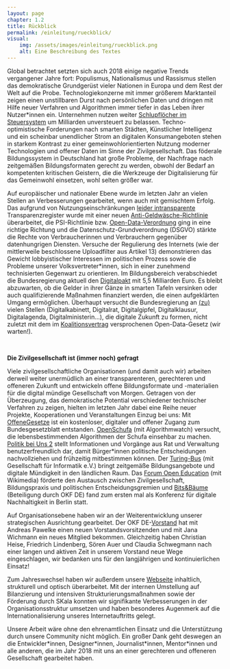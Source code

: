 ```yaml
---
layout: page
chapter: 1.2
title: Rückblick
permalink: /einleitung/rueckblick/
visual:
    img: /assets/images/einleitung/rueckblick.png
    alt: Eine Beschreibung des Textes
---
```


Global betrachtet setzten sich auch 2018 einige negative Trends vergangener Jahre fort: Populismus, Nationalismus und Rassismus stellen das demokratische Grundgerüst vieler Nationen in Europa und dem Rest der Welt auf die Probe. Technologiekonzerne mit immer größerem Marktanteil zeigen einen unstillbaren Durst nach persönlichen Daten und dringen mit Hilfe neuer Verfahren und Algorithmen immer tiefer in das Leben ihrer Nutzer*innen ein. Unternehmen nutzen weiter [Schlupflöcher im Steuersystem](https://netzwerksteuergerechtigkeit.files.wordpress.com/2018/01/6_fsi-ranking_incl-_eu-tax-havens.pdf) um Milliarden unversteuert zu belassen. Techno-optimistische Forderungen nach smarten Städten, Künstlicher Intelligenz und ein scheinbar unendlicher Strom an digitalen Konsumangeboten stehen in starkem Kontrast zu einer gemeinwohlorientierten Nutzung moderner Technologien und offener Daten im Sinne der Zivilgesellschaft. Das föderale Bildungssystem in Deutschland hat große Probleme, der Nachfrage nach zeitgemäßen Bildungsformaten gerecht zu werden, obwohl der Bedarf an kompetenten kritischen Geistern, die die Werkzeuge der Digitalisierung für das Gemeinwohl einsetzen, wohl selten größer war.

Auf europäischer und nationaler Ebene wurde im letzten Jahr an vielen Stellen an Verbesserungen gearbeitet, wenn auch mit gemischtem Erfolg. Das aufgrund von Nutzungseinschränkungen [leider intransparente](https://www.sueddeutsche.de/politik/gegen-geldwaesche-einblick-unter-vorbehalt-1.3387385) Transparenzregister wurde mit einer neuen [Anti-Geldwäsche-Richtlinie](https://eur-lex.europa.eu/legal-content/DE/TXT/?qid=1529999596017&uri=CELEX:32018L0843) überarbeitet, die PSI-Richtlinie bzw. [Open-Data-Verordnung](https://okfn.de/blog/2019/02/offene-daten-fuer-alle/) ging in eine richtige Richtung und die Datenschutz-Grundverordnung (DSGVO) stärkte die Rechte von Verbraucherinnen und Verbrauchern gegenüber datenhungrigen Diensten. Versuche der Regulierung des Internets (wie der mittlerweile beschlossene Uploadfilter aus Artikel 13) demonstrieren das Gewicht lobbyistischer Interessen im politischen Prozess sowie die Probleme unserer Volksvertreter*innen, sich in einer zunehmend technisierten Gegenwart zu orientieren. Im Bildungsbereich verabschiedet die Bundesregierung aktuell den [Digitalpakt](https://www.bmbf.de/de/wissenswertes-zum-digitalpakt-schule-6496.html) mit 5,5 Milliarden Euro. Es bleibt abzuwarten, ob die Gelder in ihrer Gänze in smarten Tafeln versinken oder auch qualifizierende Maßnahmen finanziert werden, die einen aufgeklärten Umgang ermöglichen. Überhaupt versucht die Bundesregierung an [(zu)](https://netzpolitik.org/2018/zwischen-digitalrat-und-digitalkabinett-das-ringen-um-die-richtige-netzpolitik/) vielen Stellen (Digitalkabinett, Digitalrat, Digitalgipfel, Digitalklausur, Digitalagenda, Digitalministerin...), die digitale Zukunft zu formen, nicht zuletzt mit dem im [Koalitionsvertrag](https://okfn.de/blog/2018/03/open-gov-koalitionsvertrag/) versprochenen Open-Data-Gesetz (wir warten!).

<br>

**Die Zivilgesellschaft ist (immer noch) gefragt**

Viele zivilgesellschaftliche Organisationen (und damit auch wir) arbeiten derweil weiter unermüdlich an einer transparenteren, gerechteren und offeneren Zukunft und entwickeln offene Bildungsformate und -materialien für die digital mündige Gesellschaft von Morgen. Getragen von der Überzeugung, das demokratische Potential verschiedener technischer Verfahren zu zeigen, hielten im letzten Jahr dabei eine Reihe neuer Projekte, Kooperationen und Veranstaltungen Einzug bei uns: Mit [OffeneGesetze](https://offenegesetze.de/) ist ein kostenloser, digitaler und offener Zugang zum Bundesgesetzblatt entstanden. [OpenSchufa](https://openschufa.de/) (mit Algorithmwatch) versucht, die lebensbestimmenden Algorithmen der Schufa einsehbar zu machen. [Politik bei Uns 2](https://politik-bei-uns.de/) stellt Informationen und Vorgänge aus Rat und Verwaltung benutzerfreundlich dar, damit Bürger*innen politische Entscheidungen nachvollziehen und frühzeitig mitbestimmen können. Der [Turing-Bus](https://turing-bus.de/) (mit Gesellschaft für Informatik e.V.) bringt zeitgemäße Bildungsangebote und digitale Mündigkeit in den ländlichen Raum. Das [Forum Open Education](https://education.forum-open.de/) (mit Wikimedia) förderte den Austausch zwischen Zivilgesellschaft, Bildungspraxis und politischen Entscheidungsgremien und [Bits&Bäume](https://bits-und-baeume.org/de) (Beteiligung durch OKF DE) fand zum ersten mal als Konferenz für digitale Nachhaltigkeit in Berlin statt.

Auf Organisationsebene haben wir an der Weiterentwicklung unserer strategischen Ausrichtung gearbeitet.  Der OKF DE-[Vorstand](https://okfn.de/vorstand/) hat mit Andreas Pawelke einen neuen Vorstandsvorsitzenden und mit Jana Wichmann ein neues Mitglied bekommen. Gleichzeitig haben Christian Heise, Friedrich Lindenberg, Sören Auer und Claudia Schwegmann nach einer langen und aktiven Zeit in unserem Vorstand neue Wege eingeschlagen, wir bedanken uns für den langjährigen und kontinuierlichen Einsatz!

Zum Jahreswechsel haben wir außerdem unsere [Webseite](https://okfn.de/) inhaltlich, strukturell und optisch überarbeitet. Mit der internen Umstellung auf Bilanzierung und intensiven Strukturierungsmaßnahmen sowie der Förderung durch SKala konnten wir signifikante Verbesserungen in der Organisationsstruktur umsetzen und haben besonderes Augenmerk auf die Internationalisierung unseres Internetauftritts gelegt.

Unsere Arbeit wäre ohne den ehrenamtlichen Einsatz und die Unterstützung durch unsere Community nicht möglich. Ein großer Dank geht deswegen an die Entwickler\*innen, Designer\*innen, Journalist\*innen, Mentor\*innen und alle anderen, die im Jahr 2018 mit uns an einer gerechteren und offeneren Gesellschaft gearbeitet haben.
